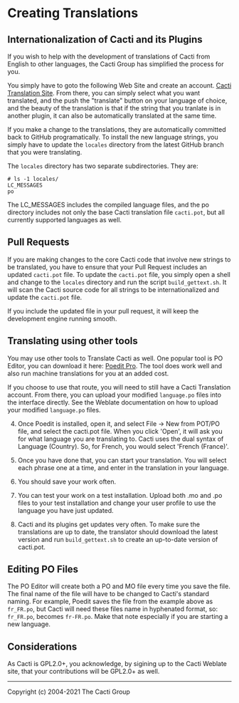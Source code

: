 # Creating Translations

## Internationalization of Cacti and its Plugins

If you wish to help with the development of translations of Cacti from English
to other languages, the Cacti Group has simplified the process for you.

You simply have to goto the following Web Site and create an account.
[Cacti Translation Site](https://translate.cacti.net).  From there, you
can simply select what you want translated, and the push the "translate"
button on your language of choice, and the beauty of the translation is
that if the string that you tranlate is in another plugin, it can also
be automatically translated at the same time.

If you make a change to the translations, they are automatically committed
back to GitHub programatically.  To install the new language strings,
you simply have to update the `locales` directory from the latest
GitHub branch that you were translating.

The `locales` directory has two separate subdirectories.  They are:

   ```console
   # ls -1 locales/
   LC_MESSAGES
   po
   ```

The LC_MESSAGES includes the compiled language files, and the po
directory includes not only the base Cacti translation file
`cacti.pot`, but all currently supported languages as well.

## Pull Requests

If you are making changes to the core Cacti code that involve new
strings to be translated, you have to ensure that your Pull Request
includes an updated `cacti.pot` file.  To update the `cacti.pot`
file, you simply open a shell and change to the `locales`
directory and run the script `build_gettext.sh`.  It will scan
the Cacti source code for all strings to be internationalized
and update the `cacti.pot` file.

If you include the updated file in your pull request, it will
keep the development engine running smooth.

## Translating using other tools

You may use other tools to Translate Cacti as well.  One popular
tool is PO Editor, you can download it here:
[Poedit Pro](https://poedit.net/pro).  The tool does work well and also run
machine translations for you at an added cost.

If you choose to use that route, you will need to still have a Cacti Translation
account.  From there, you can upload your modified `language.po` files into
the interface directly.  See the Weblate documentation on how to upload your
modified `language.po` files.

4. Once Poedit is installed, open it, and select File -> New from POT/PO file,
   and select the cacti.pot file.  When you click 'Open', it will ask you for
   what language you are translating to.  Cacti uses the dual syntax of
   Language (Country).  So, for French, you would select 'French (France)'.

5. Once you have done that, you can start your translation.  You will select
   each phrase one at a time, and enter in the translation in your language.

6. You should save your work often.

7. You can test your work on a test installation. Upload both .mo and .po files
   to your test installation and change your user profile to use the language
   you have just updated.

8. Cacti and its plugins get updates very often. To make sure the translations
   are up to date, the translator should download the latest version and run
   `build_gettext.sh` to create an up-to-date version of cacti.pot.

## Editing PO Files

The PO Editor will create both a PO and MO file every time you save the file.
The final name of the file will have to be changed to Cacti's standard naming.
For example, Poedit saves the file from the example above as `fr_FR.po`, but
Cacti will need these files name in hyphenated format, so: `fr_FR.po`, becomes
`fr-FR.po`.  Make that note especially if you are starting a new language.

## Considerations

As Cacti is GPL2.0+, you acknowledge, by sigining up to the Cacti Weblate
site, that your contributions will be GPL2.0+ as well.

---
Copyright (c) 2004-2021 The Cacti Group
